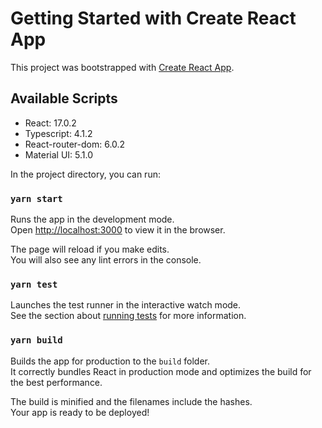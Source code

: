 # Getting Started with Create React App

This project was bootstrapped with [Create React App](https://github.com/facebook/create-react-app).

## Available Scripts
 * React: 17.0.2
 * Typescript: 4.1.2
 * React-router-dom: 6.0.2 
 * Material UI: 5.1.0

In the project directory, you can run:

### `yarn start`

Runs the app in the development mode.\
Open [http://localhost:3000](http://localhost:3000) to view it in the browser.

The page will reload if you make edits.\
You will also see any lint errors in the console.

### `yarn test`

Launches the test runner in the interactive watch mode.\
See the section about [running tests](https://facebook.github.io/create-react-app/docs/running-tests) for more information.

### `yarn build`

Builds the app for production to the `build` folder.\
It correctly bundles React in production mode and optimizes the build for the best performance.

The build is minified and the filenames include the hashes.\
Your app is ready to be deployed!
